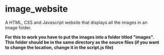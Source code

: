 # image_website
A HTML, CSS and Javascript website that displays all the images in an image folder.

**For this to work you have to put the images into a folder titled "images". This folder should be in the same directory as the source files (if you want to change the location, change it in the script.js file)**
